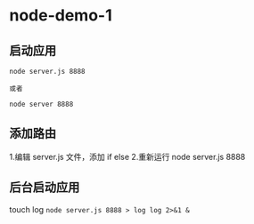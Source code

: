 # node-demo-1


## 启动应用

```
node server.js 8888

或者

node server 8888
```


## 添加路由

1.编辑 server.js 文件，添加 if else
2.重新运行 node server.js 8888


## 后台启动应用

touch log `node server.js 8888 > log log 2>&1 &`
